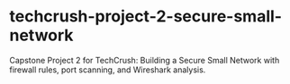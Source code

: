 # techcrush-project-2-secure-small-network
Capstone Project 2 for TechCrush: Building a Secure Small Network with firewall rules, port scanning, and Wireshark analysis.
